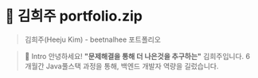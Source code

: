 # 📜 김희주 portfolio.zip

> 김희주(Heeju Kim) - beetnalhee 포트폴리오


> 👋 Intro
> 안녕하세요! **"문제해결을 통해 더 나은것을 추구하는"** 김희주입니다.
> 6개월간 Java풀스택 과정을 통해, 백엔드 개발자 역량을 길렀습니다.
> 

